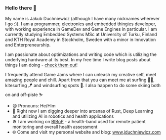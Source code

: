 ### Hello there 👋

My name is Jakub Duchniewicz (although I have many nicknames wherever I go :)). I am a programmer, electronics and embedded thingies developer, with working experience in GameDev and Game Engines in particular. I am currently studying Embedded Systems MSc at University of Turku, Finland and KTH Royal Academy in Stockholm, Sweden with a minor in Innovation and Enterpreneurship. 

I am passionate about optimizations and writing code which is utilizing the underlying hardware at its best. In my free time I write blog posts about things I am doing - [check them out](https://jduchniewicz.com/posts/)!

I frequently attend Game Jams where I can unleash my creative self, meet amazing people and chill. Apart from that you can meet me at surfing 🏄‍♂️, kitesurfing 🪁 and windsurfing spots 🤙. I also happen to do some skiing both on and off-piste ⛷️

- 😄 Pronouns: He/Him
- 🌱 Right now I am digging deeper into arcanas of Rust, Deep Learning and utilizing AI in robotics and health applications
- ⚙️ I am working on [BIBoP](https://github.com/JDuchniewicz/BIBoP) - a health-band used for remote patient monitoring and overall health assessment
- 🌐 Come and visit my personal website and blog: www.jduchniewicz.com
